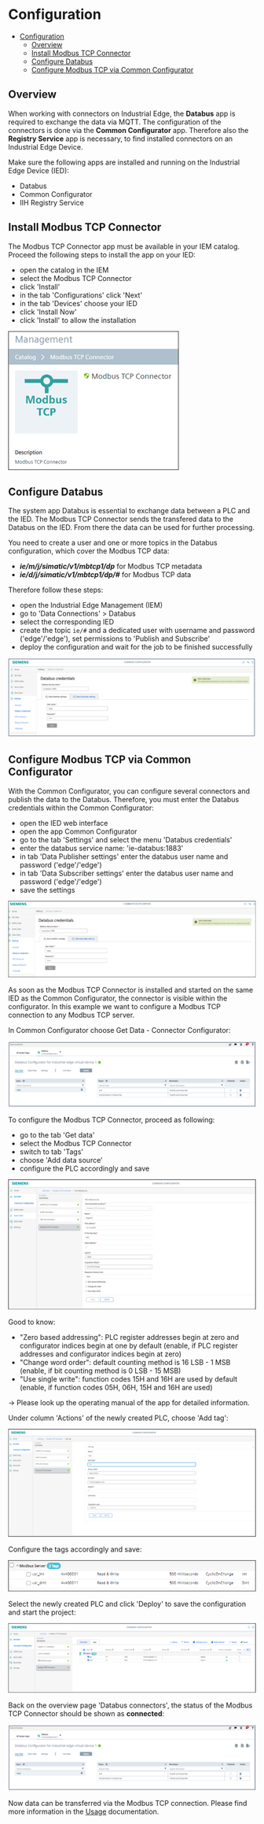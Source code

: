 # Configuration

- [Configuration](#configuration)
  - [Overview](#overview)
  - [Install Modbus TCP Connector](#install-modbus-tcp-connector)
  - [Configure Databus](#configure-databus)
  - [Configure Modbus TCP via Common Configurator](#configure-modbus-tcp-via-common-configurator)

## Overview

When working with connectors on Industrial Edge, the **Databus** app is required to exchange the data via MQTT. The configuration of the connectors is done via the **Common Configurator** app. Therefore also the **Registry Service** app is necessary, to find installed connectors on an Industrial Edge Device.

Make sure the following apps are installed and running on the Industrial Edge Device (IED):

- Databus
- Common Configurator
- IIH Registry Service

## Install Modbus TCP Connector

The Modbus TCP Connector app must be available in your IEM catalog. Proceed the following steps to install the app on your IED:

- open the catalog in the IEM
- select the Modbus TCP Connector
- click 'Install'
- in the tab 'Configurations' click 'Next'
- in the tab 'Devices' choose your IED
- click 'Install Now'
- click 'Install' to allow the installation

![app](/docs/graphics/Modbus_App.png)

## Configure Databus

The system app Databus is essential to exchange data between a PLC and the IED. The Modbus TCP Connector sends the transfered data to the Databus on the IED. From there the data can be used for further processing.

You need to create a user and one or more topics in the Databus configuration, which cover the Modbus TCP data:

- ***ie/m/j/simatic/v1/mbtcp1/dp*** for Modbus TCP metadata
- ***ie/d/j/simatic/v1/mbtcp1/dp/#*** for Modbus TCP data

Therefore follow these steps:

- open the Industrial Edge Management (IEM)
- go to 'Data Connections' > Databus
- select the corresponding IED
- create the topic `ie/#` and a dedicated user with username and password ('edge'/'edge'), set permissions to 'Publish and Subscribe'
- deploy the configuration and wait for the job to be finished successfully

![databus](/docs/graphics/databus.png)

## Configure Modbus TCP via Common Configurator

With the Common Configurator, you can configure several connectors and publish the data to the Databus. Therefore, you must enter the Databus credentials within the Common Configurator:

- open the IED web interface
- open the app Common Configurator
- go to the tab 'Settings' and select the menu 'Databus credentials'
- enter the databus service name: 'ie-databus:1883'
- in tab 'Data Publisher settings' enter the databus user name and password ('edge'/'edge')
- in tab 'Data Subscriber settings' enter the databus user name and password ('edge'/'edge')
- save the settings

![IIH_Settings](/docs/graphics/databuscred.PNG)

As soon as the Modbus TCP Connector is installed and started on the same IED as the Common Configurator, the connector is visible within the configurator. In this example we want to configure a Modbus TCP connection to any Modbus TCP server.

In Common Configurator choose Get Data - Connector Configurator:

![configuration1](/docs/graphics/connectors.png)

To configure the Modbus TCP Connector, proceed as following:

- go to the tab 'Get data'
- select the Modbus TCP Connector
- switch to tab 'Tags'
- choose 'Add data source'
- configure the PLC accordingly and save

![configuration2](/docs/graphics/modbusset.png)
 
Good to know:

- "Zero based addressing": PLC register addresses begin at zero and configurator indices begin at one by default (enable, if PLC register addresses and configurator indices begin at zero)
- "Change word order": default counting method is 16 LSB - 1 MSB (enable, if bit counting method is 0 LSB - 15 MSB)
- "Use single write": function codes 15H and 16H are used by default (enable, if function codes 05H, 06H, 15H and 16H are used)

-> Please look up the operating manual of the app for detailed information.

Under column 'Actions' of the newly created PLC, choose 'Add tag':
  
![configuration2](/docs/graphics/tagimport.png)
  
Configure the tags accordingly and save:

![configuration2](/docs/graphics/Configuration2.png)

Select the newly created PLC and click 'Deploy' to save the configuration and start the project:

![Deploy](/docs/graphics/deploy.png)

Back on the overview page 'Databus connectors', the status of the Modbus TCP Connector should be shown as **connected**:

![configuration1](/docs/graphics/connectors.png)

Now data can be transferred via the Modbus TCP connection. Please find more information in the [Usage](/docs/Usage.md) documentation.
